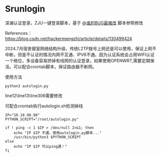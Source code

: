# Srunlogin

深澜认证登录，ZJU一键登录脚本，基于 @[谁的BUG最难改](https://blog.csdn.net/hackermengzhi "谁的BUG最难改") 脚本参照修改

References：https://blog.csdn.net/hackermengzhi/article/details/130499424

2024.7月宿舍寝室网络结构升级，传统L2TP拨号上网还是可以使用，保证上网不中断，但是不认证的情况内网不互通、IPV6不通。因为认证系统会占用WIFI认证一个格位，多设备容易挤掉有线网的认证登录，如果使用OPENWRT,需要定期保活。可以配合crontab脚本，保证路由器不断网。

使用方法

```
python3 autologin.py
```
line12\line13\line306需要修改

可配合crontab执行autologin.sh检测掉线

```
IP="10.10.98.98"
PYTHON_SCRIPT="/root/autologin.py"

if ! ping -c 1 $IP > /dev/null 2>&1; then
    echo "IP $IP 不通，使用autologin.py脚本..."
    /usr/bin/python3 $PYTHON_SCRIPT
else
    echo "IP $IP 可以ping通！"
fi

```


